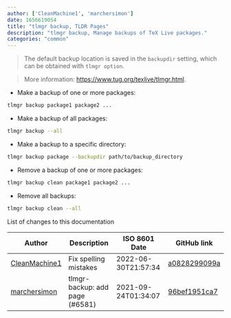 ```yaml
---
author: ['CleanMachine1', 'marchersimon']
date: 1656619054
title: "tlmgr backup, TLDR Pages"
description: "tlmgr backup, Manage backups of TeX Live packages."
categories: "common"
---
```

> The default backup location is saved in the `backupdir` setting, which can be obtained with `tlmgr option`.

> More information: <https://www.tug.org/texlive/tlmgr.html>.

- Make a backup of one or more packages:

```bash
tlmgr backup package1 package2 ...
```

- Make a backup of all packages:

```bash
tlmgr backup --all
```

- Make a backup to a specific directory:

```bash
tlmgr backup package --backupdir path/to/backup_directory
```

- Remove a backup of one or more packages:

```bash
tlmgr backup clean package1 package2 ...
```

- Remove all backups:

```bash
tlmgr backup clean --all
```
List of changes to this documentation


Author | Description | ISO 8601 Date | GitHub link
------|-----|-----|-----
[CleanMachine1](mailto:78213164+CleanMachine1@users.noreply.github.com) | Fix spelling mistakes | 2022-06-30T21:57:34 | [a0828299099a](https://github.com/tldr-pages/tldr/commit/a0828299099a2224eca625dcf412c341124c5011)
[marchersimon](mailto:50295997+marchersimon@users.noreply.github.com) | tlmgr-backup: add page (#6581) | 2021-09-24T01:34:07 | [96bef1951ca7](https://github.com/tldr-pages/tldr/commit/96bef1951ca7e6ceabb88e487132fd68d2f2e2cc)

